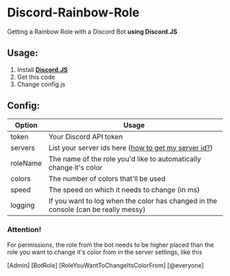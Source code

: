 # Discord-Rainbow-Role
Getting a Rainbow Role with a Discord Bot **using Discord.JS**

## Usage:
1. Install [**Discord.JS**](https://github.com/hydrabolt/discord.js/)
2. Get this code
3. Change config.js

## Config:
| Option        | Usage         |
| ------------- |---------------|
| token         | Your Discord API token |
| servers       | List your server ids here ([how to get my server id?](https://support.discordapp.com/hc/en-us/articles/206346498-Where-can-I-find-my-server-ID-))      |
| roleName      | The name of the role you'd like to automatically change it's color      |
| colors        | The number of colors that'll be used      |
| speed         | The speed on which it needs to change (in ms)      |
| logging       | If you want to log when the color has changed in the console (can be really messy)      |

### Attention!
For permissions, the role from the bot needs to be higher placed than the role you want to change it's color from in the server settings, like this

[Admin]
[BotRole]
[RoleYouWantToChangeItsColorFrom]
[@everyone]
